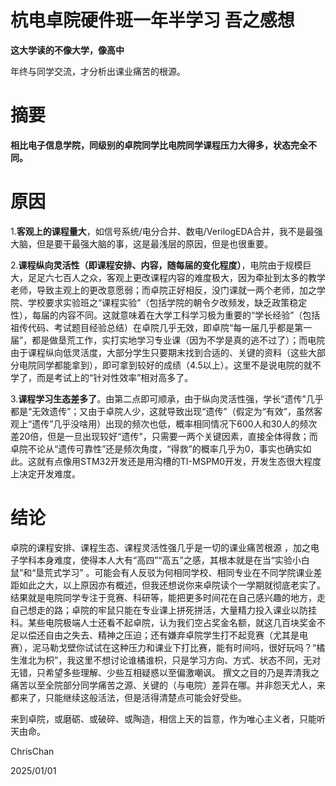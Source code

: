 # 杭电卓院硬件班一年半学习 吾之感想

**这大学读的不像大学，像高中**

年终与同学交流，才分析出课业痛苦的根源。


# 摘要

**相比电子信息学院，同级别的卓院同学比电院同学课程压力大得多，状态完全不同。**


# 原因

1.**客观上的课程量大**，如信号系统/电分合并、数电/VerilogEDA合并，我不是最强大脑，但是要干最强大脑的事，这是最浅层的原因，但是也很重要。


2.**课程纵向灵活性（即课程安排、内容，随每届的变化程度）**，电院由于规模巨大，足足六七百人之众，客观上更改课程内容的难度极大，因为牵扯到太多的教学老师，导致主观上的更改意愿弱；而卓院正好相反，没门课就一两个老师，加之学院、学校要求实验班之“课程实验”（包括学院的朝令夕改频发，缺乏政策稳定性），每届的内容不同。这就意味着在大学工科学习极为重要的“学长经验”（包括祖传代码、考试题目经验总结）在卓院几乎无效，即卓院“每一届几乎都是第一届”，都是做垦荒工作，实打实地学习专业课（因为不学是真的逃不过了）；而电院由于课程纵向低灵活度，大部分学生只要期末找到合适的、关键的资料（这些大部分电院同学都能拿到），即可拿到较好的成绩（4.5以上）。这里不是说电院的就不学了，而是考试上的“针对性效率”相对高多了。

3.**课程学习生态差多了**。由第二点即可顺承，由于纵向灵活性强，学长“遗传”几乎都是“无效遗传”；又由于卓院人少，这就导致出现“遗传”（假定为“有效”，虽然客观上“遗传”几乎没啥用）出现的频次也低，概率相同情况下600人和30人的频次差20倍，但是一旦出现较好“遗传”，只需要一两个关键因素，直接全体得救；而卓院不论从“遗传可靠性”还是频次角度，“得救”的概率几乎为0，事实也确实如此。这就有点像用STM32开发还是用沟槽的TI-MSPM0开发，开发生态很大程度上决定开发难度。


# 结论

 卓院的课程安排、课程生态、课程灵活性强几乎是一切的课业痛苦根源 ，加之电子学科本身难度，使得本人大有“高四”“高五”之感，其根本就是在当“实验小白鼠”和“垦荒式学习”  。可能会有人反驳为何相同学校、相同专业在不同学院课业差距如此之大，以上原因亦有概述，但我还想说你来卓院读个一学期就彻底老实了。结果就是电院同学专注于竞赛、科研等，能把更多时间花在自己感兴趣的地方，走自己想走的路；卓院的牢鼠只能在专业课上拼死拼活，大量精力投入课业以防挂科。某些电院极端人士还看不起卓院，认为我们空占奖金名额，就这几百块奖金不足以偿还自由之失去、精神之压迫；还有嫌弃卓院学生打不起竞赛（尤其是电赛），泥马勒戈壁你试试在这种压力和课业下打比赛，能有时间吗，很好玩吗？“橘生淮北为枳”，我这里不想讨论谁橘谁枳，只是学习方向、方式、状态不同，无对无错，只希望多些理解、少些互相疑惑以至偏激嘲讽。
撰文之目的乃是弄清我之痛苦以至全院部分同学痛苦之源、关键的（与电院）差异在哪。并非怨天尤人，来都来了，只能继续这般活法，但是活得清楚点可能会好受些。

来到卓院，或磨砺、或破碎、或陶造，相信上天的旨意，作为唯心主义者，只能听天由命。

ChrisChan

2025/01/01
